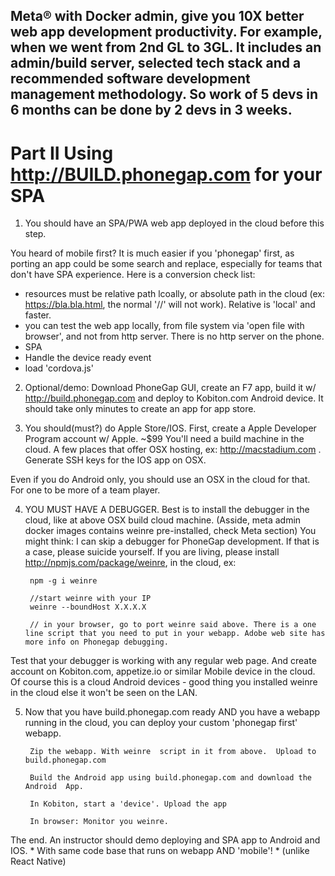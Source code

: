 
## Meta&reg; with Docker admin, give you 10X better web app development productivity. For example, when we went from 2nd GL to 3GL. It includes an admin/build server, selected tech stack and a recommended software development management methodology. So work of 5 devs in 6 months can be done by 2 devs in 3 weeks.

# Part II Using http://BUILD.phonegap.com for your SPA

1. You should have an SPA/PWA web app deployed in the cloud before this step.


You heard of mobile first? It is much easier if you 'phonegap' first, as porting an app could be some search and replace, especially for teams that don't have SPA experience.
Here is a conversion check list:
- resources must be relative path lcoally, or absolute path in the cloud (ex: https://bla.bla.html, the normal '//' will not work). Relative is 'local' and faster.
- you can test the web app locally, from file system via 'open file with browser', and not from http server. There is no http server on the phone.
- SPA
- Handle the device ready event
- load 'cordova.js'


2. Optional/demo: Download PhoneGap GUI, create an F7 app, build it w/ http://build.phonegap.com and deploy to Kobiton.com Android device. It should take only minutes to create an app for app store.


3. You should(must?) do Apple Store/IOS. First, create a Apple Developer Program account w/ Apple. ~$99
You'll need a build machine in the cloud. A few places that offer OSX hosting, ex: http://macstadium.com .
Generate SSH keys for the IOS app on OSX.

Even if you do Android only, you should use an OSX in the cloud for that. For one to be more of a team player.

4. YOU MUST HAVE A DEBUGGER.
Best is to install the debugger in the cloud, like at above OSX build cloud machine. (Asside, meta admin docker images contains weinre pre-installed, check Meta section)
You might think: I can skip a debugger for PhoneGap development. If that is a case, please suicide yourself.
If you are living, please install http://npmjs.com/package/weinre, in the cloud, ex:

		npm -g i weinre

		//start weinre with your IP
		weinre --boundHost X.X.X.X

		// in your browser, go to port weinre said above. There is a one line script that you need to put in your webapp. Adobe web site has more info on Phonegap debugging.

Test that your debugger is working with any regular web page.
And create account on Kobiton.com, appetize.io or similar Mobile device in the cloud. Of course this is a cloud Android devices - good thing you installed weinre in the cloud else it won't be seen on the LAN.

5. Now that you have build.phonegap.com ready AND you have a webapp running in the cloud, you can deploy your custom 'phonegap first' webapp.

		Zip the webapp. With weinre  script in it from above.  Upload to build.phonegap.com

		Build the Android app using build.phonegap.com and download the Android  App.

		In Kobiton, start a 'device'. Upload the app

		In browser: Monitor you weinre.


The end. An instructor should demo deploying and SPA app to Android and IOS. * With same code base that runs on webapp AND 'mobile'! *
(unlike React Native)